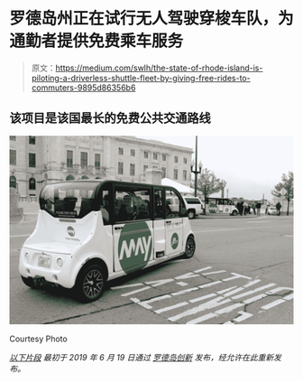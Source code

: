 # 罗德岛州正在试行无人驾驶穿梭车队，为通勤者提供免费乘车服务

> 原文：<https://medium.com/swlh/the-state-of-rhode-island-is-piloting-a-driverless-shuttle-fleet-by-giving-free-rides-to-commuters-9895d86356b6>

## 该项目是该国最长的免费公共交通路线

![](img/6c856603911410c17274be04c05ed288.png)

Courtesy Photo

*[*以下片段*](https://www.americaninno.com/rhodeisland/inno-news-rhodeisland/little-roady-autonomous-vehicle-pilot-project-comes-to-the-ocean-state/) *最初于 2019 年 6 月 19 日通过* [*罗德岛创新*](https://www.americaninno.com/rhodeisland/) *发布，经允许在此重新发布。**